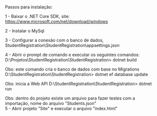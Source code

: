 Passos para instalação:

1 - Baixar o .NET Core SDK, site: https://www.microsoft.com/net/download/windows

2 - Instalar o MySql

3 - Configurar a conexão com o banco de dados, StudentRegistration\StudentRegistration\appsettings.json

4 - Abrir o prompt de comando e executar os seguintes comandos:
  D:\Projetos\StudentRegistration\StudentRegistration> dotnet build
  
  Obs: este comando cria o banco de dados com base no Migrations
  D:\StudentRegistration\StudentRegistration> dotnet ef database update
  
  Obs: inicia a Web API
  D:\StudentRegistration\StudentRegistration> dotnet run
  
Obs: dentro do projeto existe um arquivo para fazer testes com a importação, nome do arquivo "Students.json"  
5 - Abrir projeto "Site" e executar o arquivo "index.html"

